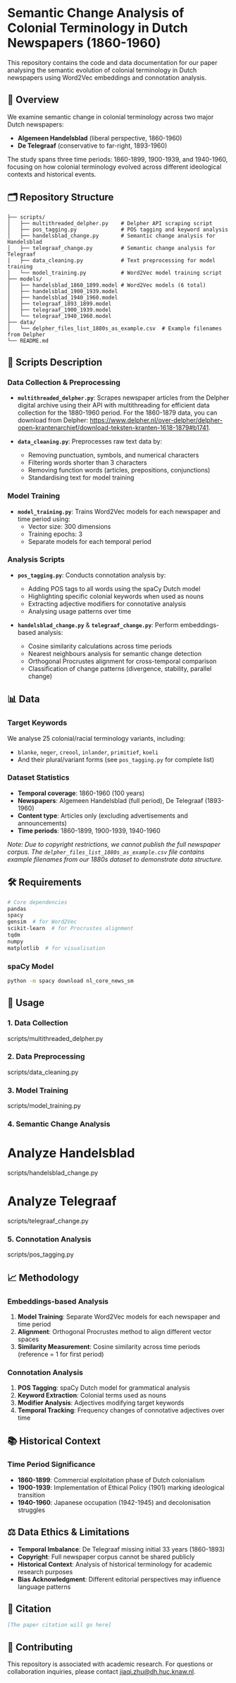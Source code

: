 # Semantic Change Analysis of Colonial Terminology in Dutch Newspapers (1860-1960)

This repository contains the code and data documentation for our paper analysing the semantic evolution of colonial terminology in Dutch newspapers using Word2Vec embeddings and connotation analysis.

## 📖 Overview

We examine semantic change in colonial terminology across two major Dutch newspapers:
- **Algemeen Handelsblad** (liberal perspective, 1860-1960)
- **De Telegraaf** (conservative to far-right, 1893-1960)

The study spans three time periods: 1860-1899, 1900-1939, and 1940-1960, focusing on how colonial terminology evolved across different ideological contexts and historical events.

## 🗂️ Repository Structure

```
├── scripts/
│   ├── multithreaded_delpher.py    # Delpher API scraping script
│   ├── pos_tagging.py              # POS tagging and keyword analysis
│   ├── handelsblad_change.py       # Semantic change analysis for Handelsblad
│   ├── telegraaf_change.py         # Semantic change analysis for Telegraaf
│   ├── data_cleaning.py            # Text preprocessing for model training
│   └── model_training.py           # Word2Vec model training script
├── models/
│   ├── handelsblad_1860_1899.model # Word2Vec models (6 total)
│   ├── handelsblad_1900_1939.model
│   ├── handelsblad_1940_1960.model
│   ├── telegraaf_1893_1899.model
│   ├── telegraaf_1900_1939.model
│   └── telegraaf_1940_1960.model
├── data/
│   └── delpher_files_list_1880s_as_example.csv  # Example filenames from Delpher
└── README.md
```

## 🔧 Scripts Description

### Data Collection & Preprocessing

- **`multithreaded_delpher.py`**: Scrapes newspaper articles from the Delpher digital archive using their API with multithreading for efficient data collection for the 1880-1960 period. For the 1860-1879 data, you can download from Delpher: https://www.delpher.nl/over-delpher/delpher-open-krantenarchief/download-teksten-kranten-1618-1879#b1741.
  
- **`data_cleaning.py`**: Preprocesses raw text data by:
  - Removing punctuation, symbols, and numerical characters
  - Filtering words shorter than 3 characters
  - Removing function words (articles, prepositions, conjunctions)
  - Standardising text for model training

### Model Training

- **`model_training.py`**: Trains Word2Vec models for each newspaper and time period using:
  - Vector size: 300 dimensions
  - Training epochs: 3
  - Separate models for each temporal period

### Analysis Scripts

- **`pos_tagging.py`**: Conducts connotation analysis by:
  - Adding POS tags to all words using the spaCy Dutch model
  - Highlighting specific colonial keywords when used as nouns
  - Extracting adjective modifiers for connotative analysis
  - Analysing usage patterns over time

- **`handelsblad_change.py`** & **`telegraaf_change.py`**: Perform embeddings-based analysis:
  - Cosine similarity calculations across time periods
  - Nearest neighbours analysis for semantic change detection
  - Orthogonal Procrustes alignment for cross-temporal comparison
  - Classification of change patterns (divergence, stability, parallel change)

## 📊 Data

### Target Keywords
We analyse 25 colonial/racial terminology variants, including:
- `blanke`, `neger`, `creool`, `inlander`, `primitief`, `koeli`
- And their plural/variant forms (see `pos_tagging.py` for complete list)

### Dataset Statistics
- **Temporal coverage**: 1860-1960 (100 years)
- **Newspapers**: Algemeen Handelsblad (full period), De Telegraaf (1893-1960)
- **Content type**: Articles only (excluding advertisements and announcements)
- **Time periods**: 1860-1899, 1900-1939, 1940-1960

*Note: Due to copyright restrictions, we cannot publish the full newspaper corpus. The `delpher_files_list_1880s_as_example.csv` file contains example filenames from our 1880s dataset to demonstrate data structure.*

## 🛠️ Requirements

```bash
# Core dependencies
pandas
spacy
gensim  # for Word2Vec
scikit-learn  # for Procrustes alignment
tqdm
numpy
matplotlib  # for visualisation
```

### spaCy Model
```bash
python -m spacy download nl_core_news_sm
```

## 🚀 Usage

### 1. Data Collection
scripts/multithreaded_delpher.py

### 2. Data Preprocessing
scripts/data_cleaning.py

### 3. Model Training
scripts/model_training.py

### 4. Semantic Change Analysis
# Analyze Handelsblad
scripts/handelsblad_change.py

# Analyze Telegraaf  
scripts/telegraaf_change.py

### 5. Connotation Analysis
scripts/pos_tagging.py

## 📈 Methodology

### Embeddings-based Analysis
1. **Model Training**: Separate Word2Vec models for each newspaper and time period
2. **Alignment**: Orthogonal Procrustes method to align different vector spaces
3. **Similarity Measurement**: Cosine similarity across time periods (reference = 1 for first period)

### Connotation Analysis
1. **POS Tagging**: spaCy Dutch model for grammatical analysis
2. **Keyword Extraction**: Colonial terms used as nouns
3. **Modifier Analysis**: Adjectives modifying target keywords
4. **Temporal Tracking**: Frequency changes of connotative adjectives over time

## 📚 Historical Context

### Time Period Significance
- **1860-1899**: Commercial exploitation phase of Dutch colonialism
- **1900-1939**: Implementation of Ethical Policy (1901) marking ideological transition
- **1940-1960**: Japanese occupation (1942-1945) and decolonisation struggles

## ⚖️ Data Ethics & Limitations

- **Temporal Imbalance**: De Telegraaf missing initial 33 years (1860-1893)
- **Copyright**: Full newspaper corpus cannot be shared publicly
- **Historical Context**: Analysis of historical terminology for academic research purposes
- **Bias Acknowledgment**: Different editorial perspectives may influence language patterns

## 📄 Citation

```bibtex
[The paper citation will go here]
```

## 🤝 Contributing

This repository is associated with academic research. For questions or collaboration inquiries, please contact jiaqi.zhu@dh.huc.knaw.nl.
